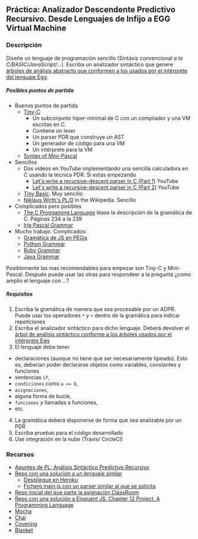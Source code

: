 ## Práctica: Analizador Descendente Predictivo Recursivo. Desde Lenguajes de Infijo a EGG Virtual Machine

### Descripción

Diseñe un lenguaje de programación sencillo (Sintáxis convencional *a la C/BASIC/JavaScript/...*). Escriba un analizador sintáctico que genere [árboles de análisis abstracto que conformen a los usados por el intérprete del lenguaje Egg](https://github.com/ULL-ESIT-PL-1617/egg/blob/master/README.md).

##### Posibles puntos de partida

* Buenos puntos de partida
  * [Tiny-C](https://github.com/ULL-ESIT-PL-1718/tiny-c) 
      - Un subconjunto hiper-minimal de C con un compilador y una VM  escritas en C. 
      - Contiene un lexer
      - Un parser PDR que construye un AST
      - Un generador de código para una VM
      - Un intérprete para la VM
  * [Syntax of Mini-Pascal](https://www.cs.helsinki.fi/u/vihavain/k06/okk/items/minipascalsyntax.html)
* Sencillos
  * Dos vídeos en YouTube implementando una sencilla calculadora en C usando la técnica PDR. Si estas empezando
    * [Let's write a recursive-descent parser in C (Part 1)](https://youtu.be/N55XNj8KjC4) YouTube
    * [Let's write a recursive-descent parser in C (Part 2)](https://youtu.be/NdW_ApiaivU) YouTube
  * [Tiny Basic](https://en.wikipedia.org/wiki/Tiny_BASIC). Muy sencillo
  * [Niklaus Wirth's PL/0](https://en.wikipedia.org/wiki/Recursive_descent_parser) in the Wikipedia.  Sencillo
* Complicados pero posibles
  * [The C Proggaming Language](https://cs.indstate.edu/~cbasavaraj/cs559/the_c_programming_language_2.pdf) léase la descripción de la gramática de C. Páginas 234 a la 239
  * [Irie Pascal Grammar](http://www.irietools.com/iriepascal/progref534.html)
* Mucho trabajo. Complicados:
  * [Gramática de JS en PEGjs](https://github.com/pegjs/pegjs/blob/master/examples/javascript.pegjs)
  * [Python Grammar](https://docs.python.org/3/reference/grammar.html)
  * [Ruby Grammar](https://www.cse.buffalo.edu/~regan/cse305/RubyBNF.pdf)
  * [Java Grammar](https://docs.oracle.com/javase/specs/jls/se7/html/jls-18.html)

Posiblemente las mas recomendables para empezar son Tiny-C y Mini-Pascal. Después puede usar las otras para respondeer a la pregunta ¿como amplío el lenguaje con ...?

##### Requisitos

1. Escriba la gramática de manera que sea procesable por un ADPR. Puede usar los operadores
`*` y `+` dentro de la gramática para indicar repeticiones
2. Escriba el analizador sintáctico para dicho lenguaje. Deberá devolver el [árbol de análisis sintáctico conforme a los árboles usados por el intérprete Egg](https://github.com/ULL-ESIT-PL-1617/egg/blob/master/README.md)
3. El lenguaje debe tener 
  - declaraciones (aunque no tiene que ser necesariamente tipeado). Esto es, deberían poder declararse objetos como variables, constantes y funciones
  - sentencias `if`, 
  - `condiciones` como `a <= b`, 
  - `asignaciones`, 
  - alguna forma de bucle, 
  - `funciones` y  llamadas a funciones, 
  - etc.
4. La gramática deberá disponerse de forma que sea analizable por un PDR
5. Escriba pruebas  para el código desarrollado
6. Use integración en la nube (Travis/ CircleCI)

### Recursos

* [Apuntes de PL: Análisis Sintáctico Predictivo Recursivo](http://crguezl.github.io/pl-html/node22.html)
* [Repo con una solución a un lenguaje similar](https://github.com/crguezl/prdcalc)
  -  [Despliegue en Heroku](https://pl1718-prdcalc.herokuapp.com/)
  - [Fichero main.js con un parser similar al que se solicita](https://github.com/crguezl/prdcalc/blob/master/views/main.js)
* [Repo inicial del que parte la asignación ClassRoom](https://github.com/ULL-ESIT-PL-1617/solution-evalua-pdr)
* [Repo con una solución a Eloquent JS. Chapter 12 Project. A Programming Language](https://github.com/ULL-ESIT-PL-1617/egg)
* [Mocha](https://casianorodriguezleon.gitbooks.io/ull-esit-1617/content/apuntes/pruebas/mocha.html)
* [Chai](https://casianorodriguezleon.gitbooks.io/ull-esit-1617/content/apuntes/pruebas/chai.html)
* [Covering](https://casianorodriguezleon.gitbooks.io/ull-esit-1617/content/apuntes/pruebas/covering.html)
* [Blanket](https://casianorodriguezleon.gitbooks.io/ull-esit-1617/content/apuntes/pruebas/blanket.html)


